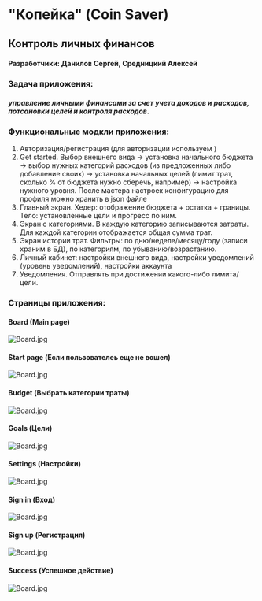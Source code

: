 # "Копейка" (Coin Saver)
## Контроль личных финансов
#### Разработчики: Данилов Сергей, Средницкий Алексей

### Задача приложения:
#### *управление личными финансами за счет учета доходов и расходов, потсановки целей и контроля расходов*.

### Функциональные модкли приложения:

1.	Авторизация/регистрация (для авторизации используем )
2.	Get started. Выбор внешнего вида -> установка начального бюджета -> выбор нужных категорий расходов (из предложенных либо добавление своих) -> установка начальных целей (лимит трат, сколько % от бюджета нужно сберечь, например) -> настройка нужного уровня. После мастера настроек конфигурацию для профиля можно хранить в json файле
3.	Главный экран. Хедер: отображение бюджета + остатка + границы. Тело: установленные цели и прогресс по ним.
4.	Экран с категориями. В каждую категорию записываются затраты. Для каждой категории отображается общая сумма трат.
5.	Экран истории трат. Фильтры: по дню/неделе/месяцу/году (записи храним в БД), по категориям, по убыванию/возрастанию.   
6.	Личный кабинет: настройки внешнего вида, настройки уведомлений (уровень уведомлений), настройки аккаунта
7.	Уведомления. Отправлять при достижении какого-либо лимита/цели.

### Страницы приложения:

#### Board (Main page)
![Board.jpg](https://github.com/iOS-HSE/CoinSaver/blob/master/screens/board.png)
#### Start page (Если пользователеь еще не вошел)
![Board.jpg](https://github.com/iOS-HSE/CoinSaver/blob/master/screens/start.png)
#### Budget (Выбрать категории траты)
![Board.jpg](https://github.com/iOS-HSE/CoinSaver/blob/master/screens/budget.png)
#### Goals (Цели)
![Board.jpg](https://github.com/iOS-HSE/CoinSaver/blob/master/screens/goals.png)
#### Settings (Настройки)
![Board.jpg](https://github.com/iOS-HSE/CoinSaver/blob/master/screens/settings.png)
#### Sign in (Вход)
![Board.jpg](https://github.com/iOS-HSE/CoinSaver/blob/master/screens/sign%20in.png)
#### Sign up (Регистрация)
![Board.jpg](https://github.com/iOS-HSE/CoinSaver/blob/master/screens/sign%20up.png)
#### Success (Успешное действие)
![Board.jpg](https://github.com/iOS-HSE/CoinSaver/blob/master/screens/success.png)


